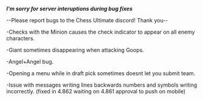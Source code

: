 ***I'm sorry for server interuptions during bug fixes***

--Please report bugs to the Chess Ultimate discord! Thank you--

-Checks with the Minion causes the check indicator to appear on all enemy characters.

-Giant sometimes disappearing when attacking Goops.

-Angel+Angel bug.

-Opening a menu while in draft pick sometimes doesnt let you submit team.

-Issue with messages writing lines backwards numbers and symbols writing incorrectly. (fixed in 4.862 waiting on 4.861 approval to push on mobile)
